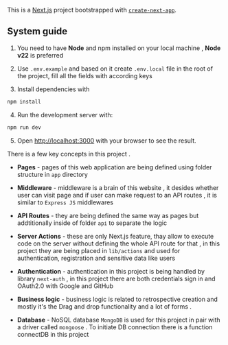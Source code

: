 This is a [Next.js](https://nextjs.org) project bootstrapped with [`create-next-app`](https://nextjs.org/docs/app/api-reference/cli/create-next-app).

## System guide

1. You need to have **Node** and npm installed on your local machine , **Node v22** is preferred

2. Use `.env.example` and based on it create `.env.local` file in the root of the project, fill all the fields with according keys

3. Install dependencies with
```bash
npm install
```

4. Run the development server with:

```bash
npm run dev
```

5. Open [http://localhost:3000](http://localhost:3000) with your browser to see the result.

There is a few key concepts in this project  .

* **Pages** - pages of this web application are being defined using folder structure in `app` directory

* **Middleware** - middleware is a brain of this website , it desides whether user can visit page and if user can make request to an API routes ,  it is similar to `Express JS` middlewares 

* **API Routes** - they are being defined the same way as pages but addtitionally inside of folder `api` to separate the logic 

* **Server Actions** - these are only Next.js feature, thay allow to execute code on the server without defining the whole API route for that , in this project they are being placed in `lib/actions` and used for authentication, registration and sensitive data like users

* **Authentication** - authentication in this project is being handled by library `next-auth` , in this project there are both credentials sign in and OAuth2.0 with Google and GitHub

* **Business logic** - business logic is related to retrospective creation and mostly it's the Drag and drop functionality and a lot of forms .

* **Database** - NoSQL database `MongoDB` is used for this project in pair with a driver called `mongoose` . To initiate DB connection there is a function connectDB in this project
